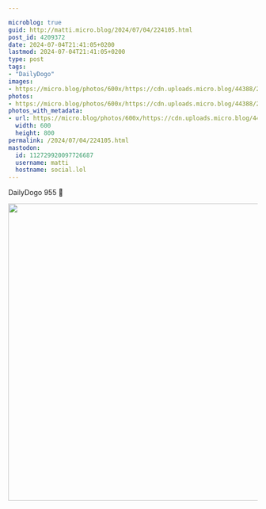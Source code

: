 ```yaml
---

microblog: true
guid: http://matti.micro.blog/2024/07/04/224105.html
post_id: 4209372
date: 2024-07-04T21:41:05+0200
lastmod: 2024-07-04T21:41:05+0200
type: post
tags:
- "DailyDogo"
images:
- https://micro.blog/photos/600x/https://cdn.uploads.micro.blog/44388/2024/68608f7bedc2465080dc261311e00fef.jpg
photos:
- https://micro.blog/photos/600x/https://cdn.uploads.micro.blog/44388/2024/68608f7bedc2465080dc261311e00fef.jpg
photos_with_metadata:
- url: https://micro.blog/photos/600x/https://cdn.uploads.micro.blog/44388/2024/68608f7bedc2465080dc261311e00fef.jpg
  width: 600
  height: 800
permalink: /2024/07/04/224105.html
mastodon:
  id: 112729920097726687
  username: matti
  hostname: social.lol
---
```

DailyDogo 955 🐶

<img src="/media/uploads/2024/68608f7bedc2465080dc261311e00fef.jpg" width="600" alt="" />

